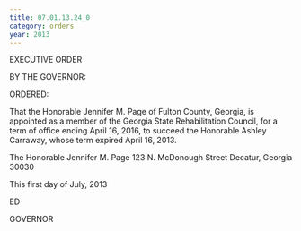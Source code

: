```yaml
---
title: 07.01.13.24_0
category: orders
year: 2013
---
```

 

EXECUTIVE ORDER

BY THE GOVERNOR:

ORDERED:

That the Honorable Jennifer M. Page of Fulton County, Georgia, is
appointed as a member of the Georgia State Rehabilitation Council,
for a term of office ending April 16, 2016, to succeed the
Honorable Ashley Carraway, whose term expired April 16, 2013.

The Honorable Jennifer M. Page
123 N. McDonough Street
Decatur, Georgia 30030

This first day of July, 2013

ED

GOVERNOR

